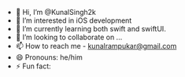 - 👋 Hi, I’m @KunalSingh2k
- 👀 I’m interested in iOS development
- 🌱 I’m currently learning both swift and swiftUI.
- 💞️ I’m looking to collaborate on ...
- 📫 How to reach me - kunalrampukar@gmail.com
- 😄 Pronouns: he/him
- ⚡ Fun fact: 


<!---
KunalSingh2k/KunalSingh2k is a ✨ special ✨ repository because its `README.md` (this file) appears on your GitHub profile.
You can click the Preview link to take a look at your changes.
--->
